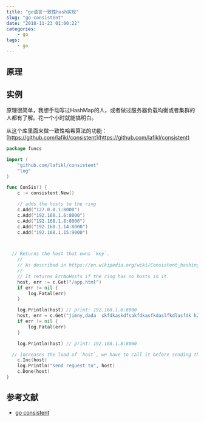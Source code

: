 ```yaml
---
title: "go语言一致性hash实现"
slug: "go-consistent"
date: "2018-11-23 01:00:22"
categories:
    - go
tags:
    - go
---
```


## 原理

## 实例
原理很简单，我想手动写过HashMap的人，或者做过服务器负载均衡或者集群的人都有了解。花一个小时就能搞明白。

从这个库里面来做一致性哈希算法的功能：[https://github.com/lafikl/consistent](https://github.com/lafikl/consistent)

```go
package funcs

import (
	"github.com/lafikl/consistent"
	"log"
)

func ConSis() {
	c := consistent.New()

	// adds the hosts to the ring
	c.Add("127.0.0.1:8000")
	c.Add("192.168.1.6:8000")
	c.Add("192.168.1.8:8000")
	c.Add("192.168.1.14:8000")
	c.Add("192.168.1.15:9000")



  // Returns the host that owns `key`.
	//
	// As described in https://en.wikipedia.org/wiki/Consistent_hashing
	//
	// It returns ErrNoHosts if the ring has no hosts in it.
	host, err := c.Get("/app.html") 
	if err != nil {
		log.Fatal(err)
	}

	log.Println(host) // print: 192.168.1.6:8000
	host, err = c.Get("jimny,dada  skfdkaskdfsakfdkasfkdaslfkdlasfdk k2r4o	23402ewrew0")
	if err != nil {
		log.Fatal(err)
	}

	log.Println(host) // print: 192.168.1.8:8000

  // increases the load of `host`, we have to call it before sending the request
	c.Inc(host)
	log.Println("send request to", host)
	c.Done(host)
}
```

## 参考文献

- [go consistent](https://github.com/lafikl/consistent)
